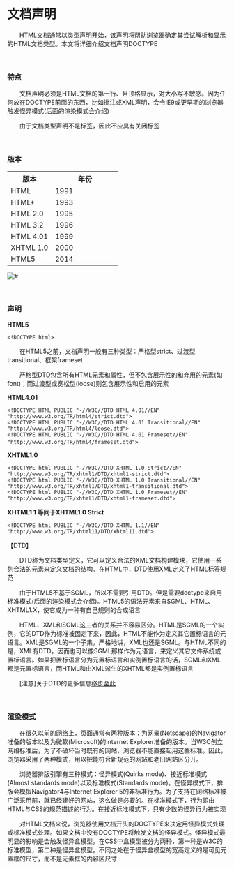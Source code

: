 # 文档声明

&emsp;&emsp;HTML文档通常以类型声明开始，该声明将帮助浏览器确定其尝试解析和显示的HTML文档类型。本文将详细介绍文档声明DOCTYPE



<p>&nbsp;</p>


### 特点

&emsp;&emsp;文档声明必须是HTML文档的第一行、且顶格显示，对大小写不敏感。因为任何放在DOCTYPE前面的东西，比如批注或XML声明，会令IE9或更早期的浏览器触发怪异模式(后面的渲染模式会介绍)

&emsp;&emsp;由于文档类型声明不是标签，因此不应具有关闭标签

<p>&nbsp;</p>



### 版本

<table class="table">
<tbody>
<tr><th style="width: 40%;">版本</th><th>年份</th></tr>
<tr>
<td>HTML</td>
<td>1991</td>
</tr>
<tr>
<td>HTML+</td>
<td>1993</td>
</tr>
<tr>
<td>HTML 2.0</td>
<td>1995</td>
</tr>
<tr>
<td>HTML 3.2</td>
<td>1996</td>
</tr>
<tr>
<td>HTML 4.01</td>
<td>1999</td>
</tr>
<tr>
<td>XHTML 1.0</td>
<td>2000</td>
</tr>
<tr>
<td>HTML5</td>
<td>2014</td>
</tr>
</tbody>
</table>

<div><img src="https://pic.xiaohuochai.site/blog/HTML_structure_doctype.jpg" alt="#"></div>


<p>&nbsp;</p>


### 声明

<p><strong>HTML5</strong></p>

    <!DOCTYPE html>

&emsp;&emsp;在HTML5之前，文档声明一般有三种类型：严格型strict、过渡型transitional、框架frameset

&emsp;&emsp;严格型DTD包含所有HTML元素和属性，但不包含展示性的和弃用的元素(如font)；而过渡型或宽松型(loose)则包含展示性和启用的元素

<p><strong>HTML4.01</strong></p>

    <!DOCTYPE HTML PUBLIC "-//W3C//DTD HTML 4.01//EN"
    "http://www.w3.org/TR/html4/strict.dtd">        
    <!DOCTYPE HTML PUBLIC "-//W3C//DTD HTML 4.01 Transitional//EN" "http://www.w3.org/TR/html4/loose.dtd">
    <!DOCTYPE HTML PUBLIC "-//W3C//DTD HTML 4.01 Frameset//EN" "http://www.w3.org/TR/html4/frameset.dtd">　

<p><strong>XHTML1.0</strong></p>


    <!DOCTYPE html PUBLIC "-//W3C//DTD XHTML 1.0 Strict//EN" "http://www.w3.org/TR/xhtml1/DTD/xhtml1-strict.dtd">        
    <!DOCTYPE html PUBLIC "-//W3C//DTD XHTML 1.0 Transitional//EN" "http://www.w3.org/TR/xhtml1/DTD/xhtml1-transitional.dtd">
    <!DOCTYPE html PUBLIC "-//W3C//DTD XHTML 1.0 Frameset//EN"  "http://www.w3.org/TR/xhtml1/DTD/xhtml1-frameset.dtd">

<strong>XHTML1.1 等同于XHTML1.0 Strict</strong>

    <!DOCTYPE html PUBLIC "-//W3C//DTD XHTML 1.1//EN" "http://www.w3.org/TR/xhtml11/DTD/xhtml11.dtd">    

【DTD】

&emsp;&emsp;DTD称为文档类型定义，它可以定义合法的XML文档构建模块，它使用一系列合法的元素来定义文档的结构。在HTML中，DTD使用XML定义了HTML标签规范

&emsp;&emsp;由于HTML5不基于SGML，所以不需要引用DTD。但是需要doctype来启用标准模式(后面的渲染模式会介绍)。HTML5的语法元素来自SGML、HTML、XHTML1.X，使它成为一种有自己规则的合成语言

&emsp;&emsp;HTML、XML和SGML这三者的关系并不容易区分。HTML是SGML的一个实例，它的DTD作为标准被固定下来，因此，HTML不能作为定义其它置标语言的元语言。XML是SGML的一个子集，严格地讲，XML也还是SGML。与HTML不同的是，XML有DTD，因而也可以像SGML那样作为元语言，来定义其它文件系统或置标语言。如果把置标语言分为元置标语言和实例置标语言的话，SGML和XML都是元置标语言，而HTML和由XML派生的XHTML都是实例置标语言

&emsp;&emsp;[注意]关于DTD的更多信息<a href="http://www.w3school.com.cn/tags/html_ref_dtd.asp" target="_blank">移步至此</a>

<p>&nbsp;</p>

### 渲染模式

&emsp;&emsp;在很久以前的网络上，页面通常有两种版本：为网景(Netscape)的Navigator准备的版本以及为微软(Microsoft)的Internet Explorer准备的版本。当W3C创立网络标准后，为了不破坏当时既有的网站，浏览器不能直接起用这些标准。因此，浏览器采用了两种模式，用以把能符合新规范的网站和老旧网站区分开。

&emsp;&emsp;浏览器排版引擎有三种模式：怪异模式(Quirks mode)、接近标准模式(Almost standards mode)以及标准模式(Standards mode)。在怪异模式下，排版会模拟Navigator4与Internet Explorer 5的非标准行为。为了支持在网络标准被广泛采用前，就已经建好的网站，这么做是必要的。在标准模式下，行为即由HTML与CSS的规范描述的行为。在接近标准模式下，只有少数的怪异行为被实现

&emsp;&emsp;对HTML文档来说，浏览器使用文档开头的DOCTYPE来决定用怪异模式处理或标准模式处理。如果文档中没有DOCTYPE将触发文档的怪异模式。怪异模式最明显的影响是会触发怪异盒模型。在CSS中盒模型被分为两种，第一种是W3C的标准模型，第二种是怪异盒模型。不同之处在于怪异盒模型的宽高定义的是可见元素框的尺寸，而不是元素框的内容区尺寸


